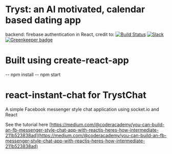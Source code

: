 # Tryst: an AI motivated, calendar based dating app 

backend: firebase authentication in React, credit to: 
[![Build Status](https://travis-ci.org/the-road-to-react-with-firebase/react-firestore-authentication.svg?branch=master)](https://travis-ci.org/the-road-to-react-with-firebase/react-firestore-authentication) [![Slack](https://slack-the-road-to-learn-react.wieruch.com/badge.svg)](https://slack-the-road-to-learn-react.wieruch.com/) [![Greenkeeper badge](https://badges.greenkeeper.io/the-road-to-react-with-firebase/react-firestore-authentication.svg)](https://greenkeeper.io/)

# Built using create-react-app 
-- npm install 
-- npm start 

# react-instant-chat for TrystChat
A simple Facebook messenger style chat application using socket.io and React

See the tutorial here [https://medium.com/@coderacademy/you-can-build-an-fb-messenger-style-chat-app-with-reactjs-heres-how-intermediate-211b523838ad](https://medium.com/@coderacademy/you-can-build-an-fb-messenger-style-chat-app-with-reactjs-heres-how-intermediate-211b523838ad)

